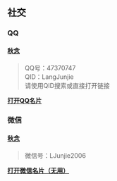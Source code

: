 ## 社交
### QQ
#### [秋念](https://qm.qq.com/cgi-bin/qm/qr?k=b6WCs-_a3yEyIH0X2LF-yFCecWLuHp1A&noverify=0)
> QQ号：47370747<br>
> QID：LangJunjie<br>
> 请使用QID搜索或直接打开链接<br>

[**打开QQ名片**](https://qm.qq.com/cgi-bin/qm/qr?k=b6WCs-_a3yEyIH0X2LF-yFCecWLuHp1A&noverify=0)

### 微信
#### [秋念](http://langjunjie.cn)
> 微信号：LJunjie2006<br>

[**打开微信名片（无用）**](https://u.wechat.com/EJ-_P3MXs2GVfDFZEXBI0r8)
